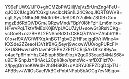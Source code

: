 Y99eFUWX/lJFO+ghCMZbPW2iiljVejVz5rUmZng4FeU=
qJO0X1Ucg3GfCGxglswclbcNSn1L24C9oqJIQRTGWV8=
cglLSyyDNKiqNh/Mdtr/RHUfeADKiY7uIMoZSDlBxGc=
mgzEd6RdQjVDGmJQRzwMnd/FBpY0I8hFzHiLm6mlrxs=
HFvrvPqLTktVfMEoK0jBVpU/QU7JyU+sowGr3RsNCKg=
vcGoeB+ozzBHAL2ENSmBdXfxC8BQ7rl1VnHZAbbh118=
01o+rI9XWGfWPXqAnBGT1gbvD2fHFsqjggRVrIWlne4=
KXSde2ZZeeoH3Vt1fBXGj5eyrj9wcxwWU0/ogPURcFI=
X+UiSHwwzxRYtavmPzEPV2ZEf17CRIj5AxDflkn89yA=
o4aeFp6HmHhzC4Blpph5Bm9lozV2gq033caeB4MJS68=
u9E1RiSnpJzY84AcL2CpI/8ko//pmoWc+mfDXFlzf70=
z/IpygQrrnoKWe4H2hGHSKIR+qA0RYJ0EPZDgD4jxTU=
4FBBsv+WIIGsGaeIVkBCxPnbtNPpbSbAOCg7evN6jqo=
